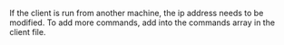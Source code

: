 If the client is run from another machine, the ip address needs to be modified.
To add more commands, add into the commands array in the client file.

